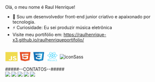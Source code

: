 Olá, o meu nome é Raul Henrique!


- 🌱 Sou um desenvolvedor front-end junior criativo e apaixonado por tecnologia.
- ⚡ Curiosidade: Eu sei produzir música eletrônica
-  Visite meu portifólio em:
    https://raulhenrique-x3.github.io/raulhenriqueportifolio/

  
<div style="display: inline_block;">
  <br>
  <img align="center" alt="iconJs" height="30" width="40" src="https://raw.githubusercontent.com/devicons/devicon/master/icons/javascript/javascript-plain.svg">
  <img align="center" alt="iconHtml" height="30" width="40" src="https://raw.githubusercontent.com/devicons/devicon/master/icons/html5/html5-original.svg">
  <img align="center" alt="iconCss" height="30" width="40" src="https://raw.githubusercontent.com/devicons/devicon/master/icons/css3/css3-original.svg">
  <img align="center" alt="iconReactJs" height="30" width="40" src="https://raw.githubusercontent.com/devicons/devicon/master/icons/react/react-original-wordmark.svg">
  <img align="center" alt="iconSass" height="30" width="40" scr="https://raw.githubusercontent.com/devicons/devicon/master/icons/sass/sass-original.svg">
</div>
<br>
#####--CONTATOS--#####
<br>

<div> 
  <a href="https://www.instagram.com/rau.ull_/" target="_blank"><img src="https://img.shields.io/badge/-Instagram-%23E4405F?style=for-the-badge&logo=instagram&logoColor=white" target="_blank"></a>
  <a href = "mailto:raulheri25@gmail.com"><img src="https://img.shields.io/badge/-Gmail-%23333?style=for-the-badge&logo=gmail&logoColor=white" target="_blank"></a>
  <a href="https://www.linkedin.com/in/raul-henrique-92ab7021b/" target="_blank"><img src="https://img.shields.io/badge/-LinkedIn-%230077B5?style=for-the-badge&logo=linkedin&logoColor=white" target="_blank"></a>
  <a href="mailto:raulheri43@hotmail.com"><img src="https://img.shields.io/badge/Microsoft_Outlook-0078D4?style=for-the-badge&logo=microsoft-outlook&logoColor=white" target="_blank"></a>
  <a href="https://support.discord.com/hc/en-us/profiles/1523563434242"><img src="https://img.shields.io/badge/Discord-7289DA?style=for-the-badge&logo=discord&logoColor=white">
</div>
